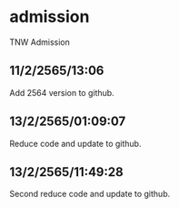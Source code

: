 # admission
TNW Admission

## 11/2/2565/13:06
Add 2564 version to github.

## 13/2/2565/01:09:07
Reduce code and update to github.

## 13/2/2565/11:49:28
Second reduce code and update to github.

